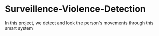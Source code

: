 # Surveillence-Violence-Detection
In this project, we detect and look the person's movements through this smart system
